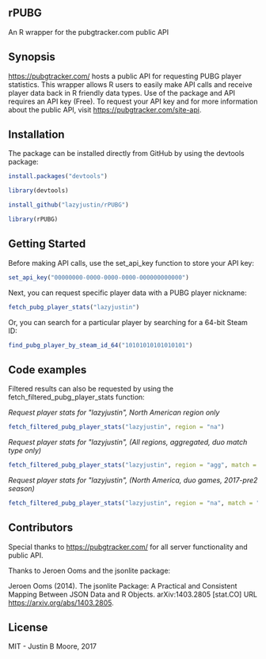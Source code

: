 ## rPUBG
An R wrapper for the pubgtracker.com public API

## Synopsis

https://pubgtracker.com/ hosts a public API for requesting PUBG player statistics. This wrapper allows R users to easily make API calls and receive player data back in R friendly data types. Use of the package and API requires an API key (Free). To request your API key and for more information about the public API, visit https://pubgtracker.com/site-api.

## Installation

The package can be installed directly from GitHub by using the devtools package:
```R
install.packages("devtools")

library(devtools)

install_github("lazyjustin/rPUBG")

library(rPUBG)
```
## Getting Started

Before making API calls, use the set_api_key function to store your API key:
```R
set_api_key("00000000-0000-0000-0000-000000000000")
```
Next, you can request specific player data with a PUBG player nickname:
```R
fetch_pubg_player_stats("lazyjustin")
```
Or, you can search for a particular player by searching for a 64-bit Steam ID:
```R
find_pubg_player_by_steam_id_64("10101010101010101")
```
## Code examples

Filtered results can also be requested by using the fetch_filtered_pubg_player_stats function:

*Request player stats for "lazyjustin", North American region only*
```R
fetch_filtered_pubg_player_stats("lazyjustin", region = "na")
```
*Request player stats for "lazyjustin", (All regions, aggregated, duo match type only)*
```R
fetch_filtered_pubg_player_stats("lazyjustin", region = "agg", match = "duo")
```
*Request player stats for "lazyjustin", (North America, duo games, 2017-pre2 season)*
```R
fetch_filtered_pubg_player_stats("lazyjustin", region = "na", match = "duo", season = "2017-pre2")
```

## Contributors

Special thanks to https://pubgtracker.com/ for all server functionality and public API.

Thanks to Jeroen Ooms and the jsonlite package:

Jeroen Ooms (2014). The jsonlite Package: A Practical and Consistent Mapping Between JSON Data and R Objects. arXiv:1403.2805 [stat.CO] URL https://arxiv.org/abs/1403.2805.

## License

MIT - Justin B Moore, 2017